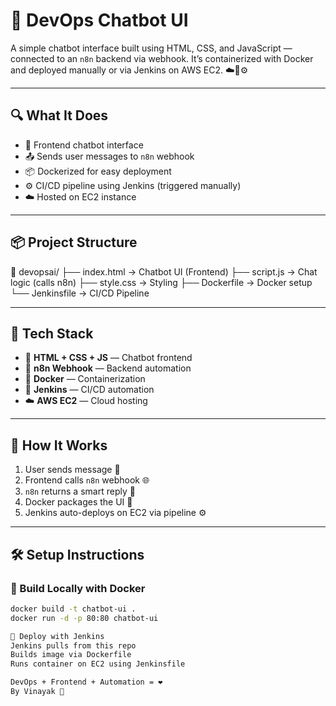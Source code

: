 # 🤖 DevOps Chatbot UI

A simple chatbot interface built using HTML, CSS, and JavaScript — connected to an `n8n` backend via webhook. It’s containerized with Docker and deployed manually or via Jenkins on AWS EC2. ☁️🐳⚙️

---

## 🔍 What It Does

- 💬 Frontend chatbot interface
- 📤 Sends user messages to `n8n` webhook
- 📦 Dockerized for easy deployment
- ⚙️ CI/CD pipeline using Jenkins (triggered manually)
- ☁️ Hosted on EC2 instance

---

## 📦 Project Structure

📁 devopsai/
├── index.html → Chatbot UI (Frontend)
├── script.js → Chat logic (calls n8n)
├── style.css → Styling
├── Dockerfile → Docker setup
└── Jenkinsfile → CI/CD Pipeline

---

## 🔧 Tech Stack

- 💬 **HTML + CSS + JS** — Chatbot frontend
- 🔗 **n8n Webhook** — Backend automation
- 🐳 **Docker** — Containerization
- 🤖 **Jenkins** — CI/CD automation
- ☁️ **AWS EC2** — Cloud hosting

---

## 🚀 How It Works

1. User sends message 💬
2. Frontend calls `n8n` webhook 🌐
3. `n8n` returns a smart reply 🤖
4. Docker packages the UI 🐳
5. Jenkins auto-deploys on EC2 via pipeline ⚙️

---

## 🛠 Setup Instructions

### 🔹 Build Locally with Docker

```bash
docker build -t chatbot-ui .
docker run -d -p 80:80 chatbot-ui

🔹 Deploy with Jenkins
Jenkins pulls from this repo
Builds image via Dockerfile
Runs container on EC2 using Jenkinsfile

DevOps + Frontend + Automation = ❤️
By Vinayak 🙌






